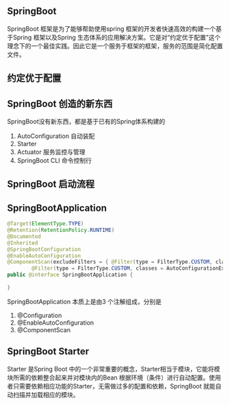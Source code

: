 ## SpringBoot 

SpringBoot 框架是为了能够帮助使用spring 框架的开发者快速高效的构建一个基于Spring 框架以及Spring 生态体系的应用解决方案。它是对“约定优于配置”这个理念下的一个最佳实践。因此它是一个服务于框架的框架，服务的范围是简化配置文件。

## 约定优于配置





## SpringBoot 创造的新东西

SpringBoot没有新东西，都是基于已有的Spring体系构建的

1. AutoConfiguration 自动装配
2. Starter
3. Actuator 服务监控与管理 
4. SpringBoot CLI 命令控制行

## SpringBoot 启动流程



## SpringBootApplication

~~~java
@Target(ElementType.TYPE)
@Retention(RetentionPolicy.RUNTIME)
@Documented
@Inherited
@SpringBootConfiguration
@EnableAutoConfiguration
@ComponentScan(excludeFilters = { @Filter(type = FilterType.CUSTOM, classes = TypeExcludeFilter.class),
		@Filter(type = FilterType.CUSTOM, classes = AutoConfigurationExcludeFilter.class) })
public @interface SpringBootApplication {
    
}
~~~

SpringBootApplication 本质上是由3 个注解组成，分别是
1. @Configuration
2. @EnableAutoConfiguration
3. @ComponentScan

## SpringBoot Starter

Starter 是Spring Boot 中的一个非常重要的概念，Starter相当于模块，它能将模块所需的依赖整合起来并对模块内的Bean 根据环境（条件）进行自动配置。使用者只需要依赖相应功能的Starter，无需做过多的配置和依赖，SpringBoot 就能自动扫描并加载相应的模块。